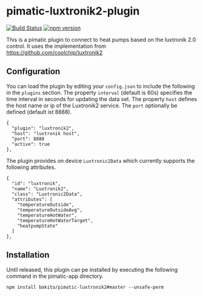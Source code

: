 pimatic-luxtronik2-plugin
=======================

[![Build Status](https://travis-ci.org/bakito/pimatic-luxtronik2.svg?branch=master)](https://travis-ci.org/bakito/pimatic-luxtronik2)
[![npm version](https://badge.fury.io/js/pimatic-luxtronik2.svg)](http://badge.fury.io/js/pimatic-luxtronik2)

This is a pimatic plugin to connect to heat pumps based on the luxtronik 2.0 control.
It uses the implementation from https://github.com/coolchip/luxtronik2


## Configuration

You can load the plugin by editing your `config.json` to include the following in the `plugins` section. The property 
`interval` (default is 60s) specifies the time interval in seconds for updating the data set. The property `host` defines the 
host name or ip of the Luxtronik2 service. The `port` optionally be defined (default ist 8888). 

    {
      "plugin": "luxtronik2",
      "host": "luxtronik host",
      "port": 8888
      "active": true
    },

The plugin provides on device `Luxtronic2Data` which currently supports the following attributes.

    {
      "id": "luxtronik",
      "name": "Luxtronik2",
      "class": "Luxtronic2Data",
      "attributes": [
        "temperatureOutside",
        "temperatureOutsideAvg",
        "temperatureHotWater",
        "temperatureHotWaterTarget",
        "heatpumpState"
      ]
    },


## Installation
Until released, this plugin can pe installed by executing the following command in the pimatic-app directory.

`npm install bakito/pimatic-luxtronik2#master --unsafe-perm`


